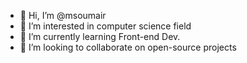 - 👋 Hi, I’m @msoumair
- 👀 I’m interested in computer science field
- 🌱 I’m currently learning Front-end Dev.
- 💞️ I’m looking to collaborate on open-source projects

<!---
msoumair/msoumair is a ✨ special ✨ repository because its `README.md` (this file) appears on your GitHub profile.
You can click the Preview link to take a look at your changes.
--->
